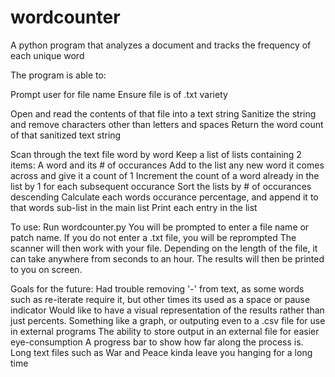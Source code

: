# wordcounter
A python program that analyzes a document and tracks the frequency of each unique word

The program is able to:

  Prompt user for file name
    Ensure file is of .txt variety
    
  Open and read the contents of that file into a text string
    Sanitize the string and remove characters other than letters and spaces
    Return the word count of that sanitized text string
  
  Scan through the text file word by word
    Keep a list of lists containing 2 items: A word and its # of occurances
    Add to the list any new word it comes across and give it a count of 1
    Increment the count of a word already in the list by 1 for each subsequent occurance
    Sort the lists by # of occurances descending
    Calculate each words occurance percentage, and append it to that words sub-list in the main list
    Print each entry in the list
   
To use:
  Run wordcounter.py
  You will be prompted to enter a file name or patch name. If you do not enter a .txt file, you will be reprompted
  The scanner will then work with your file. Depending on the length of the file, it can take anywhere from seconds to an hour.
  The results will then be printed to you on screen.
  
Goals for the future:
  Had trouble removing '-' from text, as some words such as re-iterate require it, but other times its used as a space or pause indicator
  Would like to have a visual representation of the results rather than just percents. Something like a graph, or outputing even to a .csv file for use in external programs
  The ability to store output in an external file for easier eye-consumption
  A progress bar to show how far along the process is. Long text files such as War and Peace kinda leave you hanging for a long time
